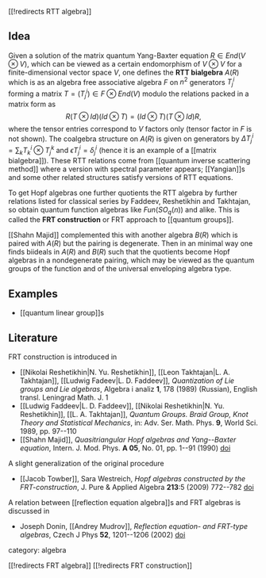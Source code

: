 [[!redirects RTT algebra]]

## Idea

Given a solution of the matrix quantum Yang-Baxter equation $R\in End(V\otimes V)$, which can be viewed as a certain endomorphism of $V\otimes V$ for a finite-dimensional vector space $V$, one defines the __RTT bialgebra__ $A(R)$ which is as an algebra
free associative algebra $F$ on $n^2$ generators $T^i_j$ forming a matrix $T = (T^i_j)\in F\otimes End(V)$
modulo the relations packed in a matrix form as
$$
R (T\otimes Id) (Id\otimes T) = (Id\otimes T) (T\otimes Id) R,
$$
where the tensor entries correspond to $V$ factors only (tensor factor in $F$ is not shown).
The coalgebra structure on $A(R)$ is given on generators by $\Delta T^i_j = \sum_k T^i_k\otimes T^k_j$ and $\epsilon T^i_j = \delta^i_j$ (hence it is an example of a [[matrix bialgebra]]). These RTT relations come from [[quantum inverse scattering method]] where a version with spectral parameter appears; [[Yangian]]s and some other related structures satisfy versions of RTT equations. 

To get Hopf algebras one further quotients the RTT algebra by further relations listed for classical series by Faddeev, Reshetikhin and Takhtajan, so obtain quantum function algebras like $Fun(SO_q(n))$ and alike. This is called the __FRT construction__ or FRT approach to [[quantum groups]].

[[Shahn Majid]] complemented this with another algebra $B(R)$ which is paired with $A(R)$ but the pairing is degenerate. Then in an minimal way one finds biideals in $A(R)$ and $B(R)$ such that the quotients become Hopf algebras in a nondegenerate pairing, which may be viewed as the quantum groups of the function and of the universal enveloping algebra type. 

## Examples

* [[quantum linear group]]s 

## Literature

FRT construction is introduced in 

* [[Nikolai Reshetikhin|N. Yu. Reshetikhin]], [[Leon  Takhtajan|L. A. Takhtajan]], [[Ludwig Fadeev|L. D. Faddeev]], _Quantization of Lie groups and Lie algebras_, Algebra i analiz __1__, 178 (1989) (Russian), English transl. Leningrad Math. J. 1
* [[Ludwig Faddeev|L. D. Faddeev]], [[Nikolai Reshetikhin|N. Yu. Reshetikhin]], [[L. A. Takhtajan]], _Quantum Groups. Braid Group, Knot Theory and Statistical Mechanics_, in: Adv. Ser. Math. Phys. __9__, World Sci. 1989, pp. 97--110
* [[Shahn Majid]], _Quasitriangular Hopf algebras and Yang--Baxter equation_, Intern. J. Mod. Phys. __A 05__, No. 01, pp. 1--91 (1990) [doi](https://doi.org/10.1142/S0217751X90000027)

A slight generalization of the original procedure

* [[Jacob Towber]], Sara Westreich, _Hopf algebras constructed by the FRT-construction_, J. Pure & Applied Algebra __213__:5 (2009) 772--782 [doi](https://doi.org/10.1016/j.jpaa.2008.09.012)

A relation between [[reflection equation algebra]]s and  FRT algebras is discussed in 

* Joseph Donin, [[Andrey Mudrov]], _Reflection equation- and FRT-type algebras_,  Czech J Phys __52__, 1201--1206 (2002) [doi](https://doi.org/10.1023/A:1021324718185)

category: algebra

[[!redirects FRT algebra]]
[[!redirects FRT construction]]